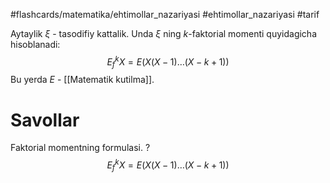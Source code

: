 #flashcards/matematika/ehtimollar_nazariyasi 
#ehtimollar_nazariyasi 
#tarif 

Aytaylik ${\xi}$ - tasodifiy kattalik.
Unda ${\xi}$ ning ${k}$-faktorial momenti quyidagicha hisoblanadi:
$$
E_f^k X = E(X(X-1)\ldots(X-k+1))
$$
Bu yerda $E$ - [[Matematik kutilma]].
# Savollar

Faktorial momentning formulasi.
?
$$
E_f^k X = E(X(X-1)\ldots(X-k+1))
$$
<!--SR:!2024-05-11,7,250-->
